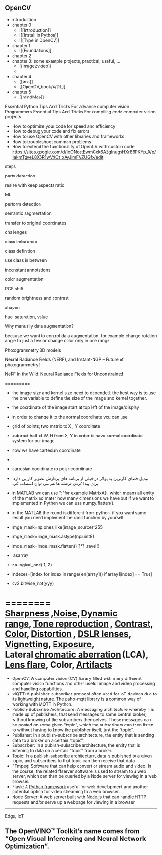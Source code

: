 ## OpenCV 
* introduction
* chapter 0
	* ![[Introduction]]
	* ![[Install in Python]]
	* ![[Type in OpenCV]]
* chapter 1
	* ![[Foundations]]
* chapter 2
* chapter 3: some example projects, practical, useful, ...
	* [[image2video]]
	* 
* chapter 4
	* [[test]]
	* [[OpenCV_book/4/DL]]
* chapter 5
	* [[mindMap]]

Essential Python Tips And Tricks For advance computer vision Programmers
Essential Tips And Tricks For compiling code computer vision projects 


- How to optimize your code for speed and efficiency
- How to debug your code and fix errors
- How to use OpenCV with other libraries and frameworks
- How to troubleshoot common problems
- How to extend the functionality of OpenCV with custom code
https://sites.google.com/d/1oONostEwmGxk6AZgInugsHXr86PKYp_0/p/1akmTgveL8X6R1wV9Ot_xAyJlmFVZUGfx/edit


steps

parts detection

resize with keep aspects ratio

ML

perform detection

semantic segmentation

transfer to original coordinates

  

challenges

class imbalance

class definition 

use class in between 

inconstant annotations

  

color augmentation

RGB shift

random brightness and contrast

shapen

hue, saturation, value

  

Why manually data augmentation?

because we want to control data augmentation. for example change rotation angle to just a few or change color only in one range

  

Photogrammetry 3D models

Neural Radiance Fields (NERF), and Instant-NGP – Future of photogrammetry?

NeRF in the Wild: Neural Radiance Fields for Unconstrained


=========
- the image size and kernel size need to depended. the best way is to use the one variable to define the size of the image and kernel together.
    
- the coordinate of the image start at top left of the image/display
    

- in order to change it to the normal coordinate you can use
    

- grid of points; two matrix to X , Y coordinate
    
- subtract half of W, H from X, Y in order to have normal coordinate system for our image
    
- now we have cartesian coordinate 
    
-   
    
- cartesian coordinate to polar coordinate
    

- تبدیل فضای کارتزین به پولار در خیلی از برنامه های پردازش تصویر کارایی دارد. برای پیدا کردن ترشلد ها هم می توان استفاده کرد
    
- in MATLAB we can use ":"for example MatrixA(:) which means all entity of the matrix no mater how many dimensions we have but if we want to implemented in Python we can use numpy.flatten(). 
    
- in the MATLAB the round is different from python. if you want same result you need implement the rand function by yourself.
    
- imge_mask=np.ones_like(image_source)*255
    
- imge_mask=imge_mask.astype(np.uint8)
    
- imge_mask=imge_mask.flatten() ??? .ravel()
    
- .asarray
    
- np.logical_and( 1, 2)
    
- indexes=[index for index in range(len(array1)) if array1[index] == True]
    
- cv2.bitwise_not(yyy)


========
[Sharpness](https://en.wikipedia.org/wiki/Sharpness_(visual)) ,[Noise](https://en.wikipedia.org/wiki/Image_noise), [Dynamic range](https://en.wikipedia.org/wiki/Dynamic_range), [Tone reproduction](https://en.wikipedia.org/wiki/Tone_reproduction) , [Contrast](https://en.wikipedia.org/wiki/Contrast_(vision)), [Color](https://en.wikipedia.org/wiki/Color), [Distortion](https://en.wikipedia.org/wiki/Distortion_(optics)) , [DSLR lenses](https://en.wikipedia.org/wiki/Lenses_for_SLR_and_DSLR_cameras), [Vignetting](https://en.wikipedia.org/wiki/Vignetting), [Exposure](https://en.wikipedia.org/wiki/Exposure_(photography)), Lateral [chromatic aberration](https://en.wikipedia.org/wiki/Chromatic_aberration) (LCA), [Lens flare](https://en.wikipedia.org/wiki/Lens_flare), Color, [Artifacts](https://en.wikipedia.org/wiki/Compression_artifact)
===========
- OpenCV: A computer vision (CV) library filled with many different computer vision functions and other useful image and video processing and handling capabilities.
- MQTT: A publisher-subscriber protocol often used for IoT devices due to its lightweight nature. The paho-mqtt library is a common way of working with MQTT in Python.
- Publish-Subscribe Architecture: A messaging architecture whereby it is made up of publishers, that send messages to some central broker, without knowing of the subscribers themselves. These messages can be posted on some given “topic”, which the subscribers can then listen to without having to know the publisher itself, just the “topic”.
- Publisher: In a publish-subscribe architecture, the entity that is sending data to a broker on a certain “topic”.
- Subscriber: In a publish-subscribe architecture, the entity that is listening to data on a certain “topic” from a broker.
- Topic: In a publish-subscribe architecture, data is published to a given topic, and subscribers to that topic can then receive that data.
- FFmpeg: Software that can help convert or stream audio and video. In the course, the related ffserver software is used to stream to a web server, which can then be queried by a Node server for viewing in a web browser.
- Flask: A [Python framework](https://www.google.com/url?q=https%3A%2F%2Fwww.fullstackpython.com%2Fflask.html&sa=D&sntz=1&usg=AOvVaw0RsnQtaW38wrzRz9BN0Ud_) useful for web development and another potential option for video streaming to a web browser.
- Node Server: A web server built with Node.js that can handle HTTP requests and/or serve up a webpage for viewing in a browser.
---------
Edge, IoT

 

The OpenVINO™ Toolkit’s name comes from “Open Visual Inferencing and Neural Network Optimization”.
-------
